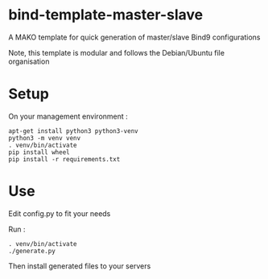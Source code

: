 # bind-template-master-slave

A MAKO template for quick generation of master/slave Bind9 configurations

Note, this template is modular and follows the Debian/Ubuntu file organisation

# Setup

On your management environment :

    apt-get install python3 python3-venv
    python3 -m venv venv
    . venv/bin/activate
    pip install wheel
    pip install -r requirements.txt

# Use

Edit config.py to fit your needs

Run :

    . venv/bin/activate
    ./generate.py

Then install generated files to your servers
